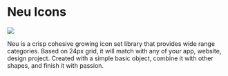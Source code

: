 # Neu Icons

[![](https://data.jsdelivr.com/v1/package/npm/nes.icons/badge)](https://www.jsdelivr.com/package/npm/nes.icons)

Neu is a crisp cohesive growing icon set library that provides wide range categories. Based on 24px grid, it will match with any of your app, website, design project. Created with a simple basic object, combine it with other shapes, and finish it with passion.

